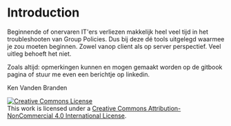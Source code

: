 # Introduction

Beginnende of onervaren IT'ers verliezen makkelijk heel veel tijd in het troubleshooten van Group Policies. Dus bij deze dé tools uitgelegd waarmee je zou moeten beginnen. Zowel vanop client als op server perspectief. Veel uitleg behoeft het niet.

Zoals altijd: opmerkingen kunnen en mogen gemaakt worden op de gitbook pagina of stuur me even een berichtje op linkedin.

Ken Vanden Branden

[![Creative Commons License](https://i.creativecommons.org/l/by-nc/4.0/80x15.png)](http://creativecommons.org/licenses/by-nc/4.0/)  
This work is licensed under a [Creative Commons Attribution-NonCommercial 4.0 International License](http://creativecommons.org/licenses/by-nc/4.0/).


